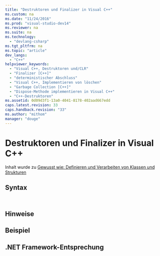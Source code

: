 ```yaml
---
title: "Destruktoren und Finalizer in Visual C++"
ms.custom: na
ms.date: "11/24/2016"
ms.prod: "visual-studio-dev14"
ms.reviewer: na
ms.suite: na
ms.technology: 
  - "devlang-csharp"
ms.tgt_pltfrm: na
ms.topic: "article"
dev_langs: 
  - "C++"
helpviewer_keywords: 
  - "Visual C++, Destruktoren und/CLR"
  - "Finalizer [C++]"
  - "deterministischer Abschluss"
  - "Visual C++, Implementieren von löschen"
  - "Garbage Collection [C++]"
  - "Dispose-Methode implementieren in Visual C++"
  - "C++-Destruktoren"
ms.assetid: 0d09d3f1-13a0-4041-8178-402aad667edd
caps.latest.revision: 33
caps.handback.revision: "33"
ms.author: "mithom"
manager: "douge"
---
```

# Destruktoren und Finalizer in Visual C++
Inhalt wurde zu [Gewusst wie: Definieren und Verarbeiten von Klassen und Strukturen](../dotnet/how-to-define-and-consume-classes-and-structs-cpp-cli.md)  
  
## Syntax  
  
```  
  
```  
  
## Hinweise  
  
## Beispiel  
  
## .NET Framework-Entsprechung